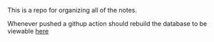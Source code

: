 This is a repo for organizing all of the notes. 

Whenever pushed a githup action should rebuild the database to be viewable [here](daredyoshi.github.io/notes)
